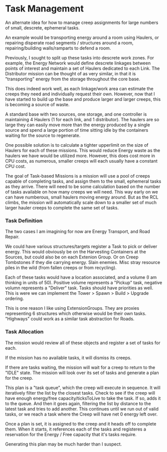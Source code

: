# Task Management

An alternate idea for how to manage creep assignments for large numbers of small, descrete, ephemeral tasks.

An example would be transporting energy around a room using Haulers, or repairing disperate road segments / structures around a room, repairing/building walls/ramparts to defend a room.

Previously, I sought to split up these tasks into descrete work zones. For example, the Energy Network would define descrete linkages between points of interest and maintain a set of Haulers dedicated to each Link. The Distributor mission can be thought of as very similar, in that it is "transporting" energy from the storage throughout the core base.

This does indeed work well, as each linkage/work area can estimate the creeps they need and individually request their own. However, now that I have started to build up the base and produce larger and larger creeps, this is becoming a source of waste.

A standard base with two sources, one storage, and one controller is maintaining 4 Haulers (1 for each link, and 1 distributor). The haulers are so large they can easily move more than the energy produced by a single source and spend a large portion of time sitting idle by the containers waiting for the source to regenerate.

One possible solution is to calculate a tighter upperlimit on the size of Haulers for each of these missions. This would reduce Energy waste as the haulers we have would be utilized more. However, this does cost more in CPU costs, as numerous, smaller creeps will each usually have a constant CPU cost.

The goal of Task-based Missions is a mission will use a pool of creeps capable of completing tasks, and assign them to the small, ephemeral tasks as they arrive. There will need to be some calculation based on the number of tasks available on how many creeps we will need. This way early on we can have numberous, small haulers moving energy around. But as the RCL climbs, the mission will automatically scale down to a smaller set of much larger hauler creeps to complete the same set of tasks.

### Task Definition

The two cases I am imagining for now are Energy Transport, and Road Repair.

We could have various structures/targets register a Task to pick or deliver energy. This would obviously be on the Harvesting Containers at the Sources, but could also be on each Extenion Group. Or on Creep Tombstones if they die carrying energy. Slain enemies. Misc stray resource piles in the wild (from fallen creeps or from recycling).

Each of these tasks would have a location associated, and a volume (I am thinking in units of 50). Positive volume represents a "Pickup" task, negative volumn represents a "Deliver" task. Tasks should have priorities as well. This is were we can implement the Tower > Spawn > Build > Upgrade ordering.

This is one reason I like using ExtensionGroups. They are proxies representing 6 structures which otherwise would be their own tasks. "Highways" could work as a similar task abstraction for Roads.

### Task Allocation

The mission would review all of these objects and register a set of tasks for each.

If the mission has no available tasks, it will dismiss its creeps.

If there are tasks waiting, the mission will wait for a creep to return to the "IDLE" state. The mission will look over its set of tasks and generate a plan for the creep.

This plan is a "task queue", which the creep will execute in sequence. It will iteratively filter the list by the closest tasks. Check to see if the creep will have enough energy/free capacity/ticksToLive to take the task. If so, adds it to the queue. And then it goes again, filtering the list by distance to the latest task and tries to add another. This continues until we run out of valid tasks, or we reach a task where the Creep will have net 0 energy left over.

Once a plan is set, it is assigned to the creep and it heads off to complete them. When it starts, it references each of the tasks and registeres a reservation for the Energy / Free capacity that it's tasks require.

Generating this plan may be much harder than I suspect.
